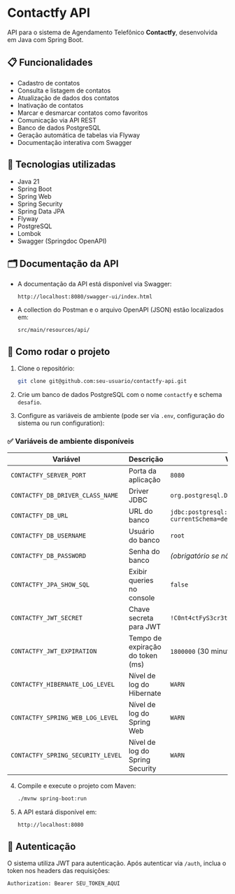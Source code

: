 # Contactfy API

API para o sistema de Agendamento Telefônico **Contactfy**, desenvolvida em Java com Spring Boot.

## 📋 Funcionalidades

* Cadastro de contatos
* Consulta e listagem de contatos
* Atualização de dados dos contatos
* Inativação de contatos
* Marcar e desmarcar contatos como favoritos
* Comunicação via API REST
* Banco de dados PostgreSQL
* Geração automática de tabelas via Flyway
* Documentação interativa com Swagger

## 🚀 Tecnologias utilizadas

* Java 21
* Spring Boot
* Spring Web
* Spring Security
* Spring Data JPA
* Flyway
* PostgreSQL
* Lombok
* Swagger (Springdoc OpenAPI)

## 🗂️ Documentação da API

* A documentação da API está disponível via Swagger:

  ```
  http://localhost:8080/swagger-ui/index.html
  ```
* A collection do Postman e o arquivo OpenAPI (JSON) estão localizados em:

  ```
  src/main/resources/api/
  ```

## 🏁 Como rodar o projeto

1. Clone o repositório:

   ```bash
   git clone git@github.com:seu-usuario/contactfy-api.git
   ```

2. Crie um banco de dados PostgreSQL com o nome `contactfy` e schema `desafio`.

3. Configure as variáveis de ambiente (pode ser via `.env`, configuração do sistema ou run configuration):

### ✅ Variáveis de ambiente disponíveis

| Variável                          | Descrição                        | Valor padrão                                                       |
| --------------------------------- | -------------------------------- | ------------------------------------------------------------------ |
| `CONTACTFY_SERVER_PORT`           | Porta da aplicação               | `8080`                                                             |
| `CONTACTFY_DB_DRIVER_CLASS_NAME`  | Driver JDBC                      | `org.postgresql.Driver`                                            |
| `CONTACTFY_DB_URL`                | URL do banco                     | `jdbc:postgresql://localhost:5432/contactfy?currentSchema=desafio` |
| `CONTACTFY_DB_USERNAME`           | Usuário do banco                 | `root`                                                             |
| `CONTACTFY_DB_PASSWORD`           | Senha do banco                   | *(obrigatório se não usar padrão)*                                 |
| `CONTACTFY_JPA_SHOW_SQL`          | Exibir queries no console        | `false`                                                            |
| `CONTACTFY_JWT_SECRET`            | Chave secreta para JWT           | `!C0nt4ctFyS3cr3t@2025!`                                           |
| `CONTACTFY_JWT_EXPIRATION`        | Tempo de expiração do token (ms) | `1800000` (30 minutos)                                             |
| `CONTACTFY_HIBERNATE_LOG_LEVEL`   | Nível de log do Hibernate        | `WARN`                                                             |
| `CONTACTFY_SPRING_WEB_LOG_LEVEL`  | Nível de log do Spring Web       | `WARN`                                                             |
| `CONTACTFY_SPRING_SECURITY_LEVEL` | Nível de log do Spring Security  | `WARN`                                                             |

4. Compile e execute o projeto com Maven:

   ```bash
   ./mvnw spring-boot:run
   ```

5. A API estará disponível em:

   ```
   http://localhost:8080
   ```

## 🔐 Autenticação

O sistema utiliza JWT para autenticação. Após autenticar via `/auth`, inclua o token nos headers das requisições:

```http
Authorization: Bearer SEU_TOKEN_AQUI
```
